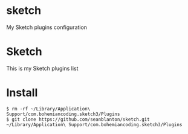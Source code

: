 # sketch
My Sketch plugins configuration

# Sketch 

This is my Sketch plugins list 

# Install

 ```
 $ rm -rf ~/Library/Application\ Support/com.bohemiancoding.sketch3/Plugins
 $ git clone https://github.com/seanblanton/sketch.git ~/Library/Application\ Support/com.bohemiancoding.sketch3/Plugins


 ````
